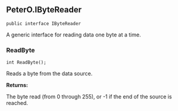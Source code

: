 ## PeterO.IByteReader

    public interface IByteReader

A generic interface for reading data one byte at a time.

### ReadByte

    int ReadByte();

Reads a byte from the data source.

<b>Returns:</b>

The byte read (from 0 through 255), or -1 if the end of the source is reached.
